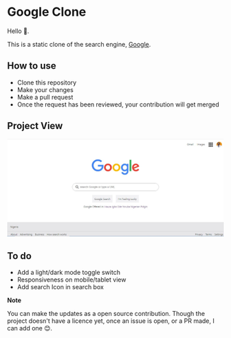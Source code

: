 # Google Clone

Hello 👋. 

This is a static clone of the search engine, [Google](www.google.com).

## How to use

- Clone this repository
- Make your changes
- Make a pull request
- Once the request has been reviewed, your contribution will get merged

## Project View

![Google Clone](/images/google.JPG)

## To do

- Add a light/dark mode toggle switch
- Responsiveness on mobile/tablet view
- Add search Icon in search box

**Note**

You can make the updates as a open source contribution. Though the project doesn't have a licence yet, once an issue is open, or a PR made, I can add one 😊.

